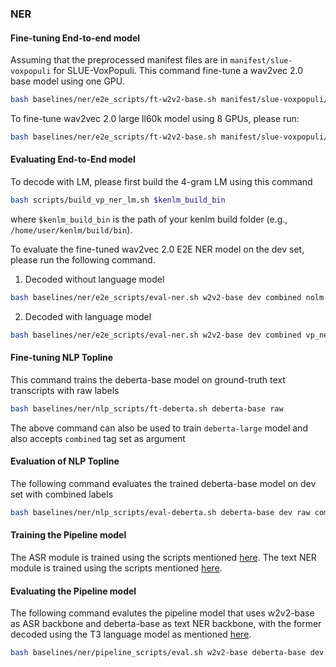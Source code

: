 ### NER
#### Fine-tuning End-to-end model
Assuming that the preprocessed manifest files are in `manifest/slue-voxpopuli` for SLUE-VoxPopuli. This command fine-tune a wav2vec 2.0 base model using one GPU.
```sh
bash baselines/ner/e2e_scripts/ft-w2v2-base.sh manifest/slue-voxpopuli/e2e_ner save/e2e_ner/w2v2-base
```

To fine-tune wav2vec 2.0 large ll60k model using 8 GPUs, please run:
```sh
bash baselines/ner/e2e_scripts/ft-w2v2-base.sh manifest/slue-voxpopuli/e2e_ner save/e2e_ner/w2v2-large
```

#### Evaluating End-to-End model
To decode with LM, please first build the 4-gram LM using this command
```sh
bash scripts/build_vp_ner_lm.sh $kenlm_build_bin
```
where `$kenlm_build_bin` is the path of your kenlm build folder (e.g., `/home/user/kenlm/build/bin`).

To evaluate the fine-tuned wav2vec 2.0 E2E NER model on the dev set, please run the following command.
1. Decoded without language model
```sh
bash baselines/ner/e2e_scripts/eval-ner.sh w2v2-base dev combined nolm
```

2. Decoded with language model
```sh
bash baselines/ner/e2e_scripts/eval-ner.sh w2v2-base dev combined vp_ner/4
```

#### Fine-tuning NLP Topline
This command trains the deberta-base model on ground-truth text transcripts with raw labels
```sh
bash baselines/ner/nlp_scripts/ft-deberta.sh deberta-base raw
```
The above command can also be used to train `deberta-large` model and also accepts `combined` tag set as argument

#### Evaluation of NLP Topline
The following command evaluates the trained deberta-base model on dev set with combined labels
```sh
bash baselines/ner/nlp_scripts/eval-deberta.sh deberta-base dev raw combined
```

#### Training the Pipeline model
The ASR module is trained using the scripts mentioned [here](https://github.asapp.dev/ASAPPinc/slue-toolkit/tree/master#fine-tuning).
The text NER module is trained using the scripts mentioned [here](https://github.asapp.dev/ASAPPinc/slue-toolkit/tree/master#fine-tuning-1).

#### Evaluating the Pipeline model
The following command evalutes the pipeline model that uses w2v2-base as ASR backbone and deberta-base as text NER backbone, with the former decoded using the T3 language model as mentioned [here](https://github.asapp.dev/ASAPPinc/slue-toolkit/blob/master/README.md#evaluation-1).
```sh
bash baselines/ner/pipeline_scripts/eval.sh w2v2-base deberta-base dev combined t3/3
```